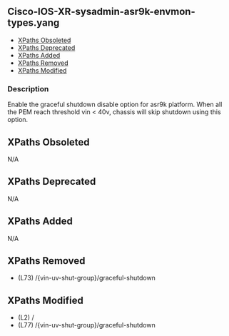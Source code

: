 ## Cisco-IOS-XR-sysadmin-asr9k-envmon-types.yang

- [XPaths Obsoleted](#xpaths-obsoleted)
- [XPaths Deprecated](#xpaths-deprecated)
- [XPaths Added](#xpaths-added)
- [XPaths Removed](#xpaths-removed)
- [XPaths Modified](#xpaths-modified)

### Description

Enable the graceful shutdown disable option for asr9k platform. When all the PEM reach threshold vin < 40v, chassis will skip shutdown using this option.

## XPaths Obsoleted

N/A

## XPaths Deprecated

N/A

## XPaths Added

N/A

## XPaths Removed

- (L73)	/{vin-uv-shut-group}/graceful-shutdown

## XPaths Modified

- (L2)	/
- (L77)	/{vin-uv-shut-group}/graceful-shutdown

